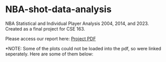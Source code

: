 # NBA-shot-data-analysis
NBA Statistical and Individual Player Analysis 2004, 2014, and 2023. Created as a final project for CSE 163.

Please access our report here:
[Project PDF](./Final%20Project%20163%20CSE.pdf)

*NOTE: Some of the plots could not be loaded into the pdf, so were linked seperately. Here are some of them below:



